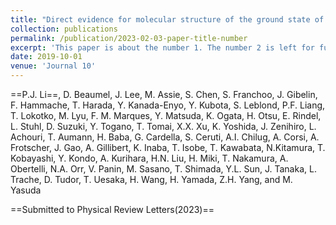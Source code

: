 ```yaml
---
title: "Direct evidence for molecular structure of the ground state of the $^{10}$Be nucleus"
collection: publications
permalink: /publication/2023-02-03-paper-title-number
excerpt: 'This paper is about the number 1. The number 2 is left for future work.'
date: 2019-10-01
venue: 'Journal 10'
---
```

==P.J. Li==, D. Beaumel, J. Lee, M. Assie, S. Chen, S. Franchoo, J. Gibelin, F. Hammache, T. Harada, Y. Kanada-Enyo, Y. Kubota, S. Leblond, P.F. Liang, T. Lokotko, M. Lyu, F. M. Marques, Y. Matsuda, K. Ogata,  H. Otsu, E. Rindel, L. Stuhl,  D. Suzuki, Y. Togano, T. Tomai, X.X. Xu,  K. Yoshida, J. Zenihiro, L. Achouri, T. Aumann,  H. Baba, G. Cardella, S. Ceruti, A.I. Chilug,  A. Corsi, A. Frotscher, J. Gao, A. Gillibert, K. Inaba, T. Isobe, T. Kawabata, N.Kitamura, T. Kobayashi, Y. Kondo, A. Kurihara, H.N. Liu,  H. Miki, T. Nakamura, A. Obertelli, N.A. Orr, V. Panin, M. Sasano, T. Shimada, Y.L. Sun, J. Tanaka, L. Trache, D. Tudor,  T. Uesaka, H. Wang, H. Yamada, Z.H. Yang,  and M. Yasuda

==Submitted to Physical Review Letters(2023)==
